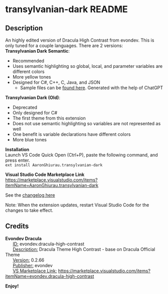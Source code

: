 # transylvanian-dark README

## Description
An highly edited version of Dracula High Contrast from evondev. This is only tuned for a couple languages.
There are 2 versions:\
**Transylvanian Dark Semantic**: 
- Recommended
- Uses semantic highlighting so global, local, and parameter variables are different colors
- More yellow tones
- Designed for C#, C++, C, Java, and JSON
	- Sample files can be [found here](/samples/). Generated with the help of ChatGPT

**Transylvanian Dark (Old)**:
- Deprecated
- Only designed for C#
- The first theme from this extension
- Does not use semantic highlighting so variables are not represented as well
- One benefit is variable declarations have different colors
- More blue tones


**Installation**\
Launch VS Code Quick Open (Ctrl+P), paste the following command, and press enter.\
`ext install AaronGhiurau.transylvanian-dark`

**Visual Studio Code Marketplace Link**\
https://marketplace.visualstudio.com/items?itemName=AaronGhiurau.transylvanian-dark

See the
[changelog here](./CHANGELOG.md)

Note: When the extension updates, restart Visual Studio Code for the changes to take effect.

## Credits
**Evondev Dracula**\
&nbsp;&nbsp;&nbsp;&nbsp;&nbsp;&nbsp;<ins>ID:</ins> evondev.dracula-high-contrast\
&nbsp;&nbsp;&nbsp;&nbsp;&nbsp;&nbsp;<ins>Description:</ins> Dracula Theme High Contrast - base on Dracula Official Theme\
&nbsp;&nbsp;&nbsp;&nbsp;&nbsp;&nbsp;<ins>Version:</ins> 0.2.66\
&nbsp;&nbsp;&nbsp;&nbsp;&nbsp;&nbsp;<ins>Publisher:</ins> evondev\
&nbsp;&nbsp;&nbsp;&nbsp;&nbsp;&nbsp;<ins>VS Marketplace Link:</ins> https://marketplace.visualstudio.com/items?itemName=evondev.dracula-high-contrast

**Enjoy!**
